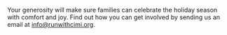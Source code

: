 Your generosity will make sure families can celebrate the holiday season with comfort and joy. Find out how you can get involved by sending us an email at [info@runwithcimi.org](#todo).
